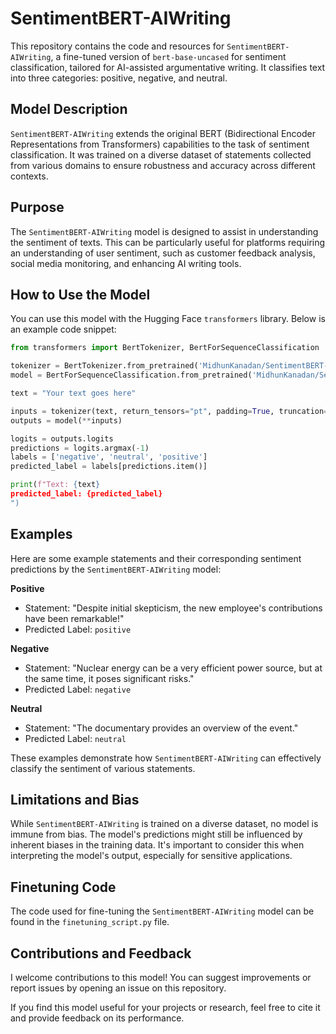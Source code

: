 
# SentimentBERT-AIWriting

This repository contains the code and resources for `SentimentBERT-AIWriting`, a fine-tuned version of `bert-base-uncased` for sentiment classification, tailored for AI-assisted argumentative writing. It classifies text into three categories: positive, negative, and neutral.

## Model Description

`SentimentBERT-AIWriting` extends the original BERT (Bidirectional Encoder Representations from Transformers) capabilities to the task of sentiment classification. It was trained on a diverse dataset of statements collected from various domains to ensure robustness and accuracy across different contexts.

## Purpose

The `SentimentBERT-AIWriting` model is designed to assist in understanding the sentiment of texts. This can be particularly useful for platforms requiring an understanding of user sentiment, such as customer feedback analysis, social media monitoring, and enhancing AI writing tools.

## How to Use the Model

You can use this model with the Hugging Face `transformers` library. Below is an example code snippet:

```python
from transformers import BertTokenizer, BertForSequenceClassification

tokenizer = BertTokenizer.from_pretrained('MidhunKanadan/SentimentBERT-AIWriting')
model = BertForSequenceClassification.from_pretrained('MidhunKanadan/SentimentBERT-AIWriting')

text = "Your text goes here"

inputs = tokenizer(text, return_tensors="pt", padding=True, truncation=True, max_length=128)
outputs = model(**inputs)

logits = outputs.logits
predictions = logits.argmax(-1)
labels = ['negative', 'neutral', 'positive']
predicted_label = labels[predictions.item()]

print(f"Text: {text}
predicted_label: {predicted_label}
")
```

## Examples

Here are some example statements and their corresponding sentiment predictions by the `SentimentBERT-AIWriting` model:

**Positive**

* Statement: "Despite initial skepticism, the new employee's contributions have been remarkable!"
* Predicted Label: `positive`

**Negative**

* Statement: "Nuclear energy can be a very efficient power source, but at the same time, it poses significant risks."
* Predicted Label: `negative`

**Neutral**

* Statement: "The documentary provides an overview of the event."
* Predicted Label: `neutral`

These examples demonstrate how `SentimentBERT-AIWriting` can effectively classify the sentiment of various statements.

## Limitations and Bias

While `SentimentBERT-AIWriting` is trained on a diverse dataset, no model is immune from bias. The model's predictions might still be influenced by inherent biases in the training data. It's important to consider this when interpreting the model's output, especially for sensitive applications.

## Finetuning Code

The code used for fine-tuning the `SentimentBERT-AIWriting` model can be found in the `finetuning_script.py` file.


## Contributions and Feedback

I welcome contributions to this model! You can suggest improvements or report issues by opening an issue on this repository.

If you find this model useful for your projects or research, feel free to cite it and provide feedback on its performance.

